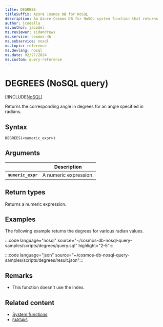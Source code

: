 ```yaml
---
title: DEGREES
titleSuffix: Azure Cosmos DB for NoSQL
description: An Azure Cosmos DB for NoSQL system function that returns the angle in degrees for a radian value.
author: jcodella
ms.author: jacodel
ms.reviewer: sidandrews
ms.service: cosmos-db
ms.subservice: nosql
ms.topic: reference
ms.devlang: nosql
ms.date: 02/27/2024
ms.custom: query-reference
---
```


# DEGREES (NoSQL query)

[!INCLUDE[NoSQL](../../includes/appliesto-nosql.md)]

Returns the corresponding angle in degrees for an angle specified in radians.

## Syntax

```nosql
DEGREES(<numeric_expr>)  
```  

## Arguments

| | Description |
| --- | --- |
| **`numeric_expr`** | A numeric expression. |

## Return types

Returns a numeric expression.  

## Examples

The following example returns the degrees for various radian values.

:::code language="nosql" source="~/cosmos-db-nosql-query-samples/scripts/degrees/query.sql" highlight="2-5":::

:::code language="json" source="~/cosmos-db-nosql-query-samples/scripts/degrees/result.json":::

## Remarks

- This function doesn't use the index.

## Related content

- [System functions](system-functions.yml)
- [`RADIANS`](radians.md)
